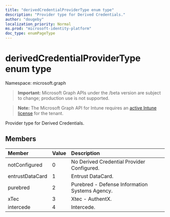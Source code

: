 ```yaml
---
title: "derivedCredentialProviderType enum type"
description: "Provider type for Derived Credentials."
author: "dougeby"
localization_priority: Normal
ms.prod: "microsoft-identity-platform"
doc_type: enumPageType
---
```


# derivedCredentialProviderType enum type

Namespace: microsoft.graph

> **Important:** Microsoft Graph APIs under the /beta version are subject to change; production use is not supported.

> **Note:** The Microsoft Graph API for Intune requires an [active Intune license](https://go.microsoft.com/fwlink/?linkid=839381) for the tenant.

Provider type for Derived Credentials.

## Members
|Member|Value|Description|
|:---|:---|:---|
|notConfigured|0|No Derived Credential Provider Configured.|
|entrustDataCard|1|Entrust DataCard.|
|purebred|2|Purebred - Defense Information Systems Agency.|
|xTec|3|Xtec - AuthentX.|
|intercede|4|Intercede.|





